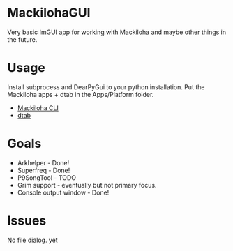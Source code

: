 # MackilohaGUI
Very basic ImGUI app for working with Mackiloha and maybe other things in the future.

# Usage
Install subprocess and DearPyGui to your python installation.
Put the Mackiloha apps + dtab in the Apps/Platform folder.
* [Mackiloha CLI](https://github.com/PikminGuts92/Mackiloha/releases/latest)
* [dtab](https://github.com/mtolly/dtab/releases/latest)



 # Goals
* Arkhelper - Done!
* Superfreq - Done!
* P9SongTool - TODO
* Grim support - eventually but not primary focus.
* Console output window - Done!

# Issues
No file dialog. yet


